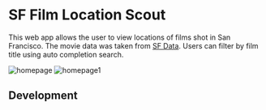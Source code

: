 SF Film Location Scout
======================

This web app allows the user to view locations of films shot in San Francisco. The movie data was taken from [SF Data](https://data.sfgov.org/Arts-Culture-and-Recreation-/Film-Locations-in-San-Francisco/yitu-d5am). Users can filter by film title using auto completion search. 



![homepage](static/pics/home.jpg)
![homepage1](static/pics/home1.jpg)



Development
-----------

